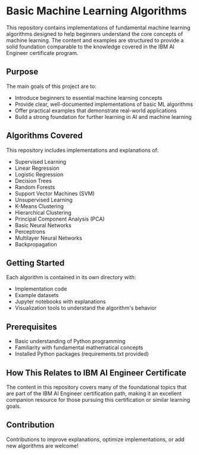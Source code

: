 # Basic Machine Learning Algorithms

This repository contains implementations of fundamental machine learning algorithms designed to help beginners understand the core concepts of machine learning. The content and examples are structured to provide a solid foundation comparable to the knowledge covered in the IBM AI Engineer certificate program.

## Purpose

The main goals of this project are to:

* Introduce beginners to essential machine learning concepts
* Provide clear, well-documented implementations of basic ML algorithms
* Offer practical examples that demonstrate real-world applications
* Build a strong foundation for further learning in AI and machine learning

## Algorithms Covered

This repository includes implementations and explanations of:

* Supervised Learning
* Linear Regression
* Logistic Regression
* Decision Trees
* Random Forests
* Support Vector Machines (SVM)
* Unsupervised Learning
* K-Means Clustering
* Hierarchical Clustering
* Principal Component Analysis (PCA)
* Basic Neural Networks
* Perceptrons
* Multilayer Neural Networks
* Backpropagation

## Getting Started

Each algorithm is contained in its own directory with:

* Implementation code
* Example datasets
* Jupyter notebooks with explanations
* Visualization tools to understand the algorithm's behavior

## Prerequisites

* Basic understanding of Python programming
* Familiarity with fundamental mathematical concepts
* Installed Python packages (requirements.txt provided)

## How This Relates to IBM AI Engineer Certificate

The content in this repository covers many of the foundational topics that are part of the IBM AI Engineer certification path, making it an excellent companion resource for those pursuing this certification or similar learning goals.

## Contribution

Contributions to improve explanations, optimize implementations, or add new algorithms are welcome!
